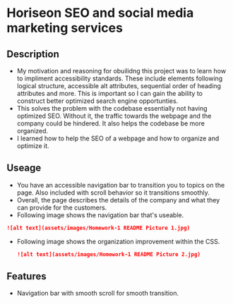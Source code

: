 # Horiseon SEO and social media marketing services

## Description
 - My motivation and reasoning for obuilidng this project was to learn how to impliment accessibility standards. These include elements following logical structure, accessible alt attributes, sequential order of heading attributes and more. This is important so I can gain the ability to construct better optimized search engine opportunties.
 - This solves the problem with the codebase essentially not having optimized SEO. Without it, the traffic towards the webpage and the company could be hindered. It also helps the codebase be more organized.
 - I learned how to help the SEO of a webpage and how to organize and optimize it.

## Useage
 - You have an accessible navigation bar to transition you to topics on the page. Also included with scroll behavior so it transitions smoothly.
 - Overall, the page describes the details of the company and what they can provide for the customers.
 - Following image shows the navigation bar that's useable.
  ```md
  ![alt text](assets/images/Homework-1 README Picture 1.jpg)
  ```
- Following image shows the organization improvement within the CSS.
  ```md
  ![alt text](assets/images/Homework-1 README Picture 2.jpg)
  ```

## Features 
 - Navigation bar with smooth scroll for smooth transition.
